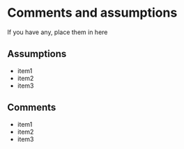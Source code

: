 # Comments and assumptions
If you have any, place them in here

## Assumptions
- item1
- item2
- item3

## Comments
- item1
- item2
- item3
